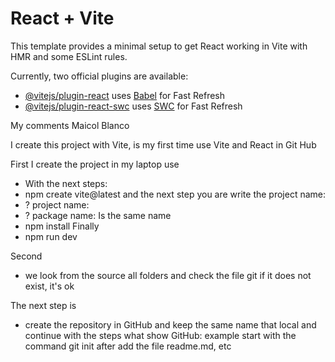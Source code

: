 # React + Vite

This template provides a minimal setup to get React working in Vite with HMR and some ESLint rules.

Currently, two official plugins are available:

- [@vitejs/plugin-react](https://github.com/vitejs/vite-plugin-react/blob/main/packages/plugin-react/README.md) uses [Babel](https://babeljs.io/) for Fast Refresh
- [@vitejs/plugin-react-swc](https://github.com/vitejs/vite-plugin-react-swc) uses [SWC](https://swc.rs/) for Fast Refresh


My comments
Maicol Blanco

I create this project with Vite, is my first time use Vite and React in Git Hub

First I create the project in my laptop use
- With the next steps:
- npm create vite@latest
and the next step you are write the project name:
- ? project name:
- ? package name:
Is the same name
- npm install
Finally 
- npm run dev

Second
- we look from the source all folders and check the file git
  if it does not exist, it's ok

The next step is 
- create the repository in GitHub and keep the same name that local 
  and continue with the steps what show GitHub: example start with 
  the command git init after add the file readme.md, etc
